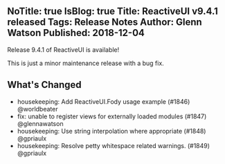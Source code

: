 NoTitle: true
IsBlog: true
Title: ReactiveUI v9.4.1 released
Tags: Release Notes
Author: Glenn Watson
Published: 2018-12-04
---

Release 9.4.1 of ReactiveUI is available!

This is just a minor maintenance release with a bug fix.

## What's Changed

* housekeeping: Add ReactiveUI.Fody usage example (#1846) @worldbeater
* fix: unable to register views for externally loaded modules (#1847) @glennawatson
* housekeeping: Use string interpolation where appropriate (#1848) @gpriaulx
* housekeeping: Resolve petty whitespace related warnings. (#1849) @gpriaulx
